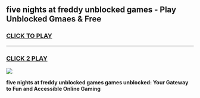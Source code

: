 
## five nights at freddy unblocked games - Play Unblocked Gmaes & Free
<h3>
<a href="https://news.freeplayer.one?title=five_nights_at_freddy_unblocked_games&ref=23F">CLICK TO PLAY</a></h3>
<hr>

<h3>
<a href="https://news.freeplayer.one?title=five_nights_at_freddy_unblocked_games&ref=23F">CLICK 2 PLAY</a>
  
</h3>

<a href="https://news.freeplayer.one?title=five_nights_at_freddy_unblocked_games&ref=23F/"><img src="https://clearcache.store/games.png"></a>


**five nights at freddy unblocked games games unblocked: Your Gateway to Fun and Accessible Online Gaming**
